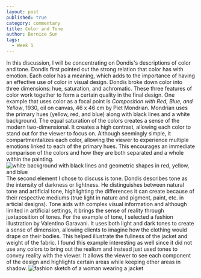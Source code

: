 ```yaml
---
layout: post
published: true
category: commentary
title: Color and Tone
author: Bernice Sun
tags:
  - Week 1
---
```


In this discussion, I will be concentrating on Dondis's descriptions of color and tone. Dondis first pointed out the strong relation that color has with emotion. Each color has a meaning, which adds to the importance of having an effective use of color in visual design. Dondis broke down color into three dimensions: hue, saturation, and achromatic. These three features of color work together to form a certain quality in the final design. One example that uses color as a focal point is _Composition with Red, Blue, and Yellow_, 1930, oil on canvas, 46 x 46 cm by Piet Mondrian. Mondrian uses the primary hues (yellow, red, and blue) along with black lines and a white background. The equal saturation of the colors creates a sense of the modern two-dimensional. It creates a high contrast, allowing each color to stand out for the viewer to focus on. Although seemingly simple, it compartmentalizes each color, allowing the viewer to experience multiple emotions linked to each of the primary hues. This encourages an immediate comparison of the colors and how they are both separated and a whole within the painting.
![white background with black lines and geometric shapes in red, yellow, and blue]({{site.baseurl}}/assets/mondrian_art.jpeg)
The second element I chose to discuss is tone. Dondis describes tone as the intensity of darkness or lightness. He distinguishes between natural tone and artificial tone, highlighting the differences it can create because of their respective mediums (true light in nature and pigment, paint, etc. in articial designs). Tone aids with complex visual information and although limited in artificial settings, it brings the sense of reality through juxtaposition of tones. For the example of tone, I selected a fashion illustration by Valentino Garavani. It uses both light and dark tones to create a sense of dimension, allowing clients to imagine how the clothing would drape on their bodies. This helped illustrate the fullness of the jacket and weight of the fabric. I found this example interesting as well since it did not use any colors to bring out the realism and instead just used tones to convey reality with the viewer. It allows the viewer to see each component of the design and highlights certain areas while keeping other areas in shadow.
![fashion sketch of a woman wearing a jacket]({{site.baseurl}}/assets/valentino_sketch.jpeg)
